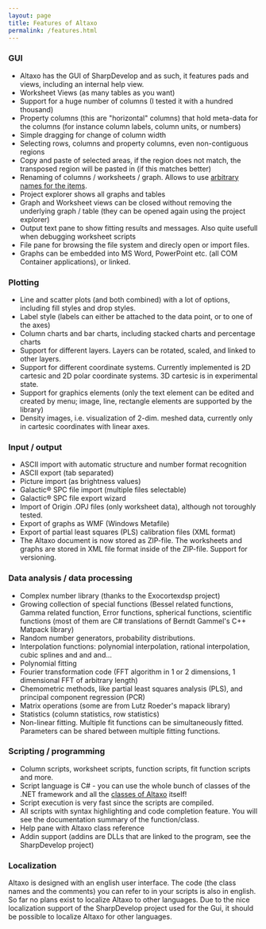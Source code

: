 ```yaml
---
layout: page
title: Features of Altaxo
permalink: /features.html
---
```


### GUI 
* Altaxo has the GUI of SharpDevelop and as such, it features pads and views, including an internal help view.
* Worksheet Views (as many tables as you want)
* Support for a huge number of columns (I tested it with a hundred thousand)
* Property columns (this are "horizontal" columns) that hold meta-data for the columns (for instance column labels, column units, or numbers)
* Simple dragging for change of column width
* Selecting rows, columns and property columns, even non-contiguous regions
* Copy and paste of selected areas, if the region does not match, the transposed region will be pasted in (if this matches better)
* Renaming of columns / worksheets / graph. Allows to use [arbitrary names for the items](https://altaxo.github.io/AltaxoClassReference/html/2783FED4411F72EE01B8906649201D84.htm).
* Project explorer shows all graphs and tables
* Graph and Worksheet views can be closed without removing the underlying graph / table (they can be opened again using the project explorer)
* Output text pane to show fitting results and messages. Also quite usefull when debugging worksheet scripts
* File pane for browsing the file system and direcly open or import files.
* Graphs can be embedded into MS Word, PowerPoint etc. (all COM Container applications), or linked.

### Plotting 
* Line and scatter plots (and both combined) with a lot of options, including fill styles and drop styles.
* Label style (labels can either be attached to the data point, or to one of the axes)
* Column charts and bar charts, including stacked charts and percentage charts
* Support for different layers. Layers can be rotated, scaled, and linked to other layers.
* Support for different coordinate systems. Currently implemented is 2D cartesic and 2D polar coordinate systems. 3D cartesic is in experimental state.
* Support for graphics elements (only the text element can be edited and created by menu; image, line, rectangle elements are supported by the library)
* Density images, i.e. visualization of 2-dim. meshed data, currently only in cartesic coordinates with linear axes.

### Input / output 
* ASCII import with automatic structure and number format recognition
* ASCII export (tab separated)
* Picture import (as brightness values)
* Galactic® SPC file import (multiple files selectable)
* Galactic® SPC file export wizard
* Import of Origin .OPJ files (only worksheet data), although not toroughly tested.
* Export of graphs as WMF (Windows Metafile)
* Export of partial least squares (PLS) calibration files (XML format)
* The Altaxo document is now stored as ZIP-file. The worksheets and graphs are stored in XML file format inside of the ZIP-file. Support for versioning.

### Data analysis / data processing
* Complex number library (thanks to the Exocortexdsp project)
* Growing collection of special functions (Bessel related functions, Gamma related function, Error functions, spherical functions, scientific functions (most of them are C# translations of Berndt Gammel's C++ Matpack library)
* Random number generators, probability distributions.
* Interpolation functions: polynomial interpolation, rational interpolation, cubic splines and and and...
* Polynomial fitting
* Fourier transformation code (FFT algorithm in 1 or 2 dimensions, 1 dimensional FFT of arbitrary length)
* Chemometric methods, like partial least squares analysis (PLS), and principal component regression (PCR)
* Matrix operations (some are from Lutz Roeder's mapack library)
* Statistics (column statistics, row statistics)
* Non-linear fitting. Multiple fit functions can be simultaneously fitted. Parameters can be shared between multiple fitting functions.

### Scripting / programming
* Column scripts, worksheet scripts, function scripts, fit function scripts and more.
* Script language is C# - you can use the whole bunch of classes of the .NET framework and all the [classes of Altaxo](https://altaxo.github.io/AltaxoClassReference/html/R_Project_Documentation.htm) itself!
* Script execution is very fast since the scripts are compiled.
* All scripts with syntax highlighting and code completion feature. You will see the documentation summary of the function/class.
* Help pane with Altaxo class reference
* Addin support (addins are DLLs that are linked to the program, see the SharpDevelop project)

### Localization
Altaxo is designed with an english user interface. The code (the class names and the comments) you can refer to in your scripts is also in english.
So far no plans exist to localize Altaxo to other languages. Due to the nice localization support of the SharpDevelop project used for the Gui, it should be possible to localize Altaxo for other languages.
